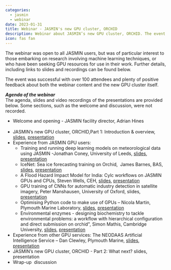 ```yaml
---
categories:
  - jasmin
  - webinar
date: 2023-01-31
title: Webinar - JASMIN's new GPU cluster, ORCHID
description: Webinar about JASMIN’s new GPU cluster, ORCHID. The event provided information about ORCHID itself, as well as hearing from recent test users about their experiences with it. 
icon: fas fan
---
```

The webinar was open to all JASMIN users, but was of particular interest to those embarking on research involving machine learning techniques, or who have been seeking GPU resources for use in their work. Further details, including links to slides and recordings can be found below. 

The event was successful with over 100 attendees and plenty of positive feedback about both the webinar content and the new GPU cluster itself.

<h5 dir="ltr" style="margin-top: 0pt; margin-bottom: 0pt;"><span style="vertical-align: baseline;">Agenda of the webinar&nbsp;</span></h5>
<p dir="ltr" style="margin-top: 0pt; margin-bottom: 0pt;"><span style="vertical-align: baseline;">The agenda, slides and video recordings of the presentations are provided below. Some sections, such as the welcome and discussion, were not recorded.&nbsp;&nbsp;</span></p>
<p dir="ltr" style="margin-top: 0pt; margin-bottom: 0pt;"></p>
<ul>
<li dir="ltr" style="margin-top: 0pt; margin-bottom: 0pt;"><span style="vertical-align: baseline;">Welcome and opening - JASMIN facility director, Adrian Hines&nbsp; &nbsp; &nbsp; &nbsp; &nbsp; &nbsp; &nbsp; &nbsp; &nbsp; &nbsp; &nbsp; &nbsp; &nbsp; &nbsp; &nbsp; &nbsp; &nbsp; &nbsp; &nbsp; &nbsp; &nbsp; </span></li>
<li dir="ltr" style="margin-top: 0pt; margin-bottom: 0pt;"><span style="vertical-align: baseline;">JASMIN&rsquo;s new GPU cluster, ORCHID,Part 1: Introduction &amp; overview, </span><a href="https://drive.google.com/file/d/1QBlsx-WCoIfMPXq65wSrSEFvf9FYh1Fe/view?usp=share_link"><span style="vertical-align: baseline;">slides</span></a><span style="vertical-align: baseline;">, </span><a href="https://drive.google.com/file/d/1b1uG50X1sW0dZyXBU_rUeVyBhDVNQbZE/view?usp=share_link"><span style="vertical-align: baseline;">presentation</span></a><span style="vertical-align: baseline;">&nbsp;&nbsp;&nbsp;&nbsp;</span></li>
<li><span style="vertical-align: baseline;">Experience from JASMIN GPU users:</span><span style="vertical-align: baseline;">&nbsp;</span>
<ul>
<li>Training and running deep learning models on meteorological data using JASMIN -<span style="vertical-align: baseline;">Jonathan Coney</span><span style="vertical-align: baseline;">, University of Leeds, </span><a href="https://drive.google.com/file/d/1nPYBZAtsGiuyHObeBMr0iQ_px9dkdntv/view?usp=sharing"><span style="vertical-align: baseline;">slides</span></a><span style="vertical-align: baseline;">, </span><a href="https://drive.google.com/file/d/1mPjiZir68v9ZKe-O-_Kxe79IEGI56pnr/view?usp=share_link"><span style="vertical-align: baseline;">presentation</span></a>
<p dir="ltr" style="margin-top: 0pt; margin-bottom: 0pt;"><span style="vertical-align: baseline;"></span></p>
</li>
<li>
<p dir="ltr" style="margin-top: 0pt; margin-bottom: 0pt;"><span style="vertical-align: baseline;">IceNet: Sea ice forecasting training on Orchid,&nbsp; </span><span style="vertical-align: baseline;">James Barnes</span><span style="vertical-align: baseline;">, BAS, </span><a href="https://drive.google.com/file/d/1BzbyoEjSnFo5uTRQbX0EODCnS1vn1kzt/view?usp=sharing"><span style="vertical-align: baseline;">slides</span></a><span style="vertical-align: baseline;">, </span><a href="https://drive.google.com/file/d/1Wmi853aW9YbhL7ttPVs6fMteagJN1ZSg/view?usp=share_link"><span style="vertical-align: baseline;">presentation</span></a></p>
<p dir="ltr" style="margin-top: 0pt; margin-bottom: 0pt;"><span style="vertical-align: baseline;"></span></p>
</li>
<li>
<p dir="ltr" style="margin-top: 0pt; margin-bottom: 0pt;"><span style="vertical-align: baseline;">A Flood Hazard Impact Model for India: Cylc workflows on JASMIN GPUs and CPUs,</span><span style="vertical-align: baseline;"> Steven Wells</span><span style="vertical-align: baseline;">, CEH, </span><a href="https://drive.google.com/file/d/1r1yx87XnFcV5LtyGICdbo-SRcDNJXYC0/view?usp=share_link"><span style="vertical-align: baseline;">slides</span></a><span style="vertical-align: baseline;">, </span><a href="https://drive.google.com/file/d/1HWCppHnjDyIyMqRBZoaTzgv_MysrpU-C/view?usp=share_link"><span style="vertical-align: baseline;">presentation</span></a></p>
<p dir="ltr" style="margin-top: 0pt; margin-bottom: 0pt;"><span style="vertical-align: baseline;"></span></p>
</li>
<li>
<p dir="ltr" style="margin-top: 0pt; margin-bottom: 0pt;"><span style="vertical-align: baseline;">GPU training of CNNs for automatic industry detection in satellite imagery, </span><span style="vertical-align: baseline;">Peter Manshausen</span><span style="vertical-align: baseline;">, University of Oxford, slides, </span><a href="https://drive.google.com/file/d/1bZuLDsJxTWH7pigldUPzL0jknP4SIxxZ/view?usp=share_link"><span style="vertical-align: baseline;">presentation</span></a></p>
<p dir="ltr" style="margin-top: 0pt; margin-bottom: 0pt;"><span style="vertical-align: baseline;"></span></p>
</li>
<li>
<p dir="ltr" style="margin-top: 0pt; margin-bottom: 0pt;"><span style="vertical-align: baseline;">Optimising Python code to make use of GPUs &ndash; Nicola Martin, Plymouth Marine Laboratory, </span><a href="https://drive.google.com/file/d/1ysL-ZVZ46AurxAXqLQgxJvNGtb1ixjeZ/view?usp=sharing"><span style="vertical-align: baseline;">slides</span></a><span style="vertical-align: baseline;">, </span><a href="https://drive.google.com/file/d/1yJrQA04-dv6_-Q5qwfT-uz7P4ALmh_LR/view?usp=share_link"><span style="vertical-align: baseline;">presentation</span></a></p>
</li>
<li>
<p dir="ltr" style="margin-top: 0pt; margin-bottom: 0pt;"><a href="https://drive.google.com/file/d/1yJrQA04-dv6_-Q5qwfT-uz7P4ALmh_LR/view?usp=share_link"><span style="vertical-align: baseline;"></span></a><span style="vertical-align: baseline;">Environmental enzymes - designing biochemistry to tackle environmental problems: a workflow with hierarchical configuration and direct submission on orchid", Simon Mathis, Cambridge University, </span><a href="https://drive.google.com/file/d/1mwbtXpbpoLDduTHJWXUZCh_neapC5ObY/view?usp=share_link"><span style="vertical-align: baseline;">slides</span></a><span style="vertical-align: baseline;">, </span><a href="https://drive.google.com/file/d/1Y86jtpN07oW0uSKKGaB_6FAV6Vkxwz6K/view?usp=share_link"><span style="vertical-align: baseline;">presentation</span></a><span style="vertical-align: baseline;"> &nbsp; &nbsp; &nbsp; &nbsp; &nbsp; &nbsp; &nbsp; &nbsp; &nbsp; </span><span style="vertical-align: baseline;">&nbsp; &nbsp; &nbsp; &nbsp; &nbsp; &nbsp; &nbsp; &nbsp; &nbsp; &nbsp; &nbsp; &nbsp; &nbsp; &nbsp; &nbsp; &nbsp; &nbsp; &nbsp; &nbsp;</span></p>
</li>
</ul>
</li>
<li><span style="vertical-align: baseline;">Experience from other GPU services:&nbsp;</span>The NEODAAS Artificial Intelligence Service &ndash; Dan Clewley, Plymouth Marine, <a href="https://drive.google.com/file/d/1KycnakcPE3YKIESK4SxuCXYS8K5F5Kez/view?usp=sharing"><span style="vertical-align: baseline;">slides</span></a><span style="vertical-align: baseline;">, </span><a href="https://drive.google.com/file/d/1dAior17wrlDu3LJXYUZjOlQoUoh2PmYH/view?usp=share_link"><span style="vertical-align: baseline;">presentation</span></a></li>
<li>JASMIN&rsquo;s new GPU cluster, ORCHID - Part 2: What next? <a href="https://drive.google.com/file/d/1DZfxr72QPRMKWeOyXj8aWc63v2fyGB48/view?usp=share_link" style="text-decoration: none;"><span>slides</span></a><span style="text-decoration: none; vertical-align: baseline;">, </span><a href="https://drive.google.com/file/d/1zshl1T0rekKFOVSG3Gu-RcmP08yxPIKX/view?usp=share_link" style="text-decoration: none;"><span>presentation</span></a><span style="text-decoration: none; vertical-align: baseline;">&nbsp; &nbsp; &nbsp; &nbsp; &nbsp; &nbsp; &nbsp; &nbsp; </span></li>
<li><span style="text-decoration: none; vertical-align: baseline;">Wrap-up&nbsp; discussion</span></li>
</ul>